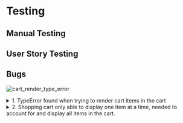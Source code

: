 # Testing

## Manual Testing

## User Story Testing



## Bugs

![cart_render_type_error](#)
<details>
 <summary>1. TypeError found when trying to render cart items in the cart</summary>
 This was fixed by introducing the quantity variable to the for loop. 

```
    for item_id, quantity in cart.items():
            pack = get_object_or_404(Packs, pk=item_id)
            total += pack.price
            product_count += 1
            stripe_price_id = pack.stripe_price_id
            cart_items.append({
                'item_id': item_id,
                'quantity': quantity,
                'pack': pack,
                'stripe_price_id': stripe_price_id,
            })
```
</details>


<details>
 <summary>2. Shopping cart only able to display one item at a time, needed to account for and display all items in the cart.</summary>
 This was tricky to fix as I was using Stripe Checkout, which uses stripe_price_id's to determine the product being sold. This is relayed using this code from the Stripe documentation.

 ```
    def create_checkout_session():
        try:
            checkout_session = stripe.checkout.Session.create(
                line_items=[
                    {
                        # Provide the exact Price ID (for example, pr_1234) of the product you want to sell
                        'price': '{{PRICE_ID}}',
                        'quantity': 1,
                    },
                ],
                mode='payment',
                success_url=YOUR_DOMAIN + '/success.html',
                cancel_url=YOUR_DOMAIN + '/cancel.html',
            )
        except Exception as e:
            return str(e)

        return redirect(checkout_session.url, code=303)
 ```

Products are added on the Stripe dashboard and you use the given price_id to reference items in your code, normally giving each item a checkout page of their own. I resolved this using the following code, grabbing every item from the shopping cart, their individual stripe_price_id (which I defined for each product in the Packs model) and appending the information to the array that Stripe's documentation uses. 

```
def create_checkout_session(request):
    """ Create checkout session Stripe """

    YOUR_DOMAIN = 'https://8000-hollownotempty-portfolio-kuwz79nvo6k.ws-eu34.gitpod.io/'

    cart = request.session.get('cart', {})

    line_items = []

    for item_id, quantity in cart.items():
        pack = get_object_or_404(Packs, pk=item_id)
        stripe_price_id = pack.stripe_price_id
        pd = {
            'price': stripe_price_id,
            'quantity': quantity,
        }
        
        line_items.append(pd)

    checkout_session = stripe.checkout.Session.create(
        line_items=line_items,
        mode='payment',
        success_url=YOUR_DOMAIN + 'checkout/success/',
        cancel_url=YOUR_DOMAIN + 'cart/',
    )

    return redirect(checkout_session.url, code=303)
```

With this code, the Stripe checkout page displays the checkout for all the items in the cart. 
</details>

